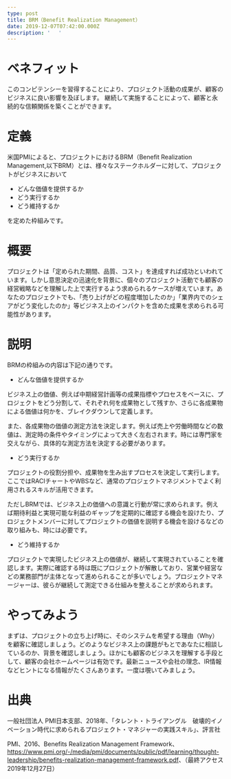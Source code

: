 ```yaml
---
type: post
title: BRM（Benefit Realization Management）
date: 2019-12-07T07:42:00.000Z
description: ' 　'
---
```

# ベネフィット

このコンピテンシーを習得することにより、プロジェクト活動の成果が、顧客のビジネスに良い影響を及ぼします。
継続して実施することによって、顧客と永続的な信頼関係を築くことができます。

# 定義

米国PMIによると、プロジェクトにおけるBRM（Benefit Realization Management,以下BRM）とは、様々なステークホルダーに対して、プロジェクトがビジネスにおいて

* どんな価値を提供するか
* どう実行するか
* どう維持するか

を定めた枠組みです。

# 概要　

プロジェクトは「定められた期間、品質、コスト」を達成すれば成功といわれています。しかし意思決定の迅速化を背景に、個々のプロジェクト活動でも顧客の経営戦略などを理解した上で実行するよう求められるケースが増えています。あなたのプロジェクトでも、「売り上げがどの程度増加したのか」「業界内でのシェアがどう変化したのか」等ビジネス上のインパクトを含めた成果を求められる可能性があります。

# 説明

BRMの枠組みの内容は下記の通りです。

* どんな価値を提供するか

ビジネス上の価値、例えば中期経営計画等の成果指標やプロセスをベースに、プロジェクトをどう分割して、それぞれ何を成果物として残すか、さらに各成果物による価値は何かを、ブレイクダウンして定義します。

また、各成果物の価値の測定方法を決定します。例えば売上や労働時間などの数値は、測定時の条件やタイミングによって大きく左右されます。時には専門家を交えながら、具体的な測定方法を決定する必要があります。

* どう実行するか

プロジェクトの役割分担や、成果物を生み出すプロセスを決定して実行します。ここではRACIチャートやWBSなど、通常のプロジェクトマネジメントでよく利用されるスキルが活用できます。

ただしBRMでは、ビジネス上の価値への意識と行動が常に求められます。例えば期待利益と実現可能な利益のギャップを定期的に確認する機会を設けたり、プロジェクトメンバーに対してプロジェクトの価値を説明する機会を設けるなどの取り組みも、時には必要です。

* どう維持するか

プロジェクトで実現したビジネス上の価値が、継続して実現されていることを確認します。実際に確認する時は既にプロジェクトが解散しており、営業や経営などの業務部門が主体となって進められることが多いでしょう。プロジェクトマネージャーは、彼らが継続して測定できる仕組みを整えることが求められます。

# やってみよう

まずは、プロジェクトの立ち上げ時に、そのシステムを希望する理由（Why）を顧客に確認しましょう。どのようなビジネス上の課題がもとであなたに相談しているのか、背景を確認しましょう。ほかにも顧客のビジネスを理解する手段として、顧客の会社ホームページは有効です。最新ニュースや会社の理念、IR情報などヒントになる情報がたくさんあります。一度は覗いてみましょう。

# 出典

一般社団法人 PMI日本支部、2018年、「タレント・トライアングル　破壊的イノベーション時代に求められるプロジェクト・マネジャーの実践スキル」、評言社

PMI、2016、Benefits Realization Management Framework、<https://www.pmi.org/-/media/pmi/documents/public/pdf/learning/thought-leadership/benefits-realization-management-framework.pdf>、（最終アクセス2019年12月27日）
